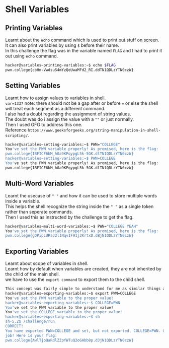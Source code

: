 # Shell Variables
## Printing Variables
Learnt about the `echo` command which is used to print out stuff on screen.<br>
It can also print variables by using `$` before their name.<br>
In this challenge the flag was in the variable named `FLAG` and I had to print it out using `echo` command.<br>
```bash
hacker@variables~printing-variables:~$ echo $FLAG
pwn.college{cbHm-VwdsuS4mYzQeUwaMFd2_RI.ddTN1QDLzYTN0czW}
```
## Setting Variables
Learnt how to assign values to variables in shell.<br>
`var=1337` note: there should not be a gap after or before `=` or else the shell will treat each segment as a different command.<br>
I also had a doubt regarding the assignment of string values.<br>
The doubt was do i assign the value with a `""` or just normally.<br>
Then I used GFG to address this one.<br>
Reference
`https://www.geeksforgeeks.org/string-manipulation-in-shell-scripting/`.<br>
```bash
hacker@variables~setting-variables:~$ PWN="COLLEGE"
You've set the PWN variable properly! As promised, here is the flag:
pwn.college{IBFICF6bM_h0a9KPqypgL5k-5GK.dlTN1QDLzYTN0czW}
hacker@variables~setting-variables:~$ PWN=COLLEGE
You've set the PWN variable properly! As promised, here is the flag:
pwn.college{IBFICF6bM_h0a9KPqypgL5k-5GK.dlTN1QDLzYTN0czW}
```
## Multi-Word Variables
Learnt the usecase of `" "` and how it can be used to store multiple words inside a variable.<br>
This helps the shell recognize the string inside the `" "` as a single token rather than seperate commands.<br>
Then I used this as instructed by the challenge to get the flag.<br>
```bash
hacker@variables~multi-word-variables:~$ PWN="COLLEGE YEAH"
You've set the PWN variable properly! As promised, here is the flag:
pwn.college{gQPipLURs32lINqvIF9Ij2KrtxD.dBjN1QDLzYTN0czW}
```
## Exporting Variables
Learnt about scope of variables in shell.<br>
Learnt how by default when variables are created, they are not inherited by the child of the main shell.<br>
we have to use the `export command` to export them to the child shell.<br>
```bash
This concept was fairly simple to understand for me as similar things are there in Java called `Scope of Variables` and thus I had no problem obtaining the flag.<br>
hacker@variables~exporting-variables:~$ export PWN=COLLEGE
You've set the PWN variable to the proper value!
hacker@variables~exporting-variables:~$ COLLEGE=PWN
You've set the PWN variable to the proper value!
You've set the COLLEGE variable to the proper value!
hacker@variables~exporting-variables:~$ sh
sh-5.2$ /challenge/run
CORRECT!
You have exported PWN=COLLEGE and set, but not exported, COLLEGE=PWN. Great
job! Here is your flag:
pwn.college{AwlTjoQaRdlZZpfWTuQ2oGAbb8p.dJjN1QDLzYTN0czW}
```
